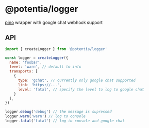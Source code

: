 # @potentia/logger

[pino](https://github.com/pinojs/pino) wrapper with google chat webhook support

## API

```js
import { createLogger } from '@potentia/logger'

const logger = createLogger({
  name: 'foobar',
  level: 'warn', // default to info
  transports: [
    {
      type: 'gchat', // currently only google chat supported
      link: 'https://...',
      level: 'fatal', // specify the level to log to google chat
    }
  ],
})

logger.debug('debug') // the message is supressed
logger.warn('warn') // log to console
logger.fatal('fatal') // log to console and google chat
```
